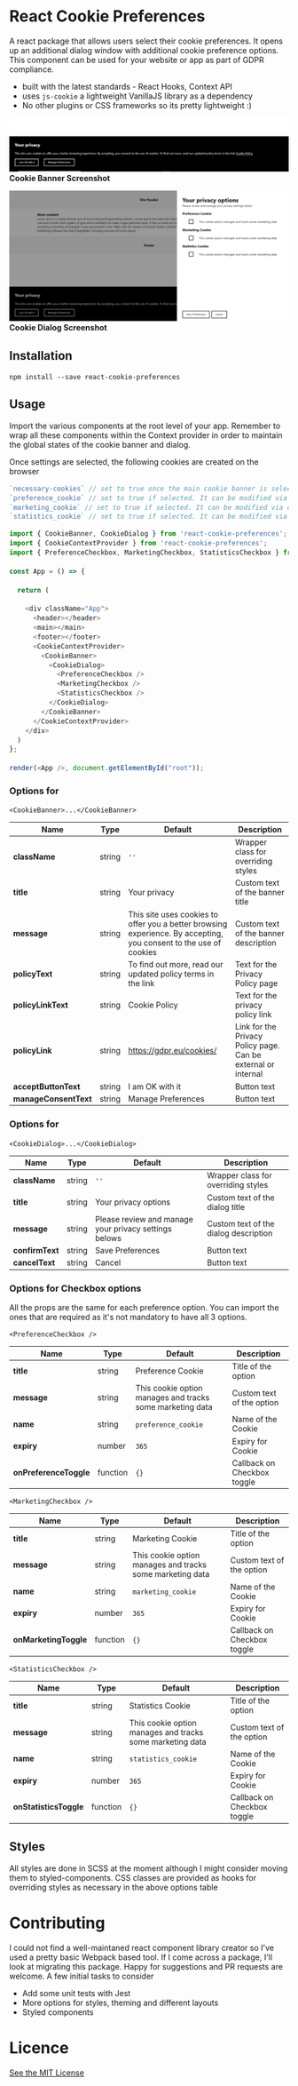 # React Cookie Preferences
A react package that allows users select their cookie preferences. It opens up an additional dialog window with additional cookie preference options. This component can be used for your website or app as part of GDPR compliance. 

- built with the latest standards - React Hooks, Context API
- uses `js-cookie` a lightweight VanillaJS library as a dependency
- No other plugins or CSS frameworks so its pretty lightweight :)

![Preview](https://github.com/akhatri/react-cookie-preferences/blob/master/public/Cookie-Banner.png?raw=true)
**Cookie Banner Screenshot**

![Preview](https://github.com/akhatri/react-cookie-preferences/blob/master/public/Cookie-Dialog.png?raw=true)
**Cookie Dialog Screenshot**



## Installation

```
npm install --save react-cookie-preferences
```

## Usage

Import the various components at the root level of your app. Remember to wrap all these components within the Context provider in order to maintain the global states of the cookie banner and dialog.

Once settings are selected, the following cookies are created on the browser

```js
`necessary-cookies` // set to true once the main cookie banner is selected
`preference_cookie` // set to true if selected. It can be modified via options
`marketing_cookie` // set to true if selected. It can be modified via options
`statistics_cookie` // set to true if selected. It can be modified via options
```

```js
import { CookieBanner, CookieDialog } from 'react-cookie-preferences';
import { CookieContextProvider } from 'react-cookie-preferences';
import { PreferenceCheckbox, MarketingCheckbox, StatisticsCheckbox } from 'react-cookie-preferences';

const App = () => {

  return (

    <div className="App">
      <header></header>
      <main></main>
      <footer></footer>
      <CookieContextProvider>
        <CookieBanner>
          <CookieDialog>
            <PreferenceCheckbox />
            <MarketingCheckbox />
            <StatisticsCheckbox />
          </CookieDialog>
        </CookieBanner>
      </CookieContextProvider>
    </div>
  )
};

render(<App />, document.getElementById("root"));

```

### Options for 
```
<CookieBanner>...</CookieBanner>
```




|Name|Type|Default|Description|
|----|----|-------|-----------|
| **className** | string | `''` | Wrapper class for overriding styles |
| **title** | string | Your privacy| Custom text of the banner title |
| **message** | string | This site uses cookies to offer you a better browsing experience. By accepting, you consent to the use of cookies| Custom text of the banner description |
| **policyText** | string | To find out more, read our updated policy terms in the link | Text for the Privacy Policy page | 
| **policyLinkText** | string | Cookie Policy | Text for the privacy policy link |
| **policyLink** | string | https://gdpr.eu/cookies/ | Link for the Privacy Policy page. Can be external or internal |
| **acceptButtonText** | string | I am OK with it | Button text |
| **manageConsentText** | string | Manage Preferences | Button text |

### Options for 
```
<CookieDialog>...</CookieDialog>
```

|Name|Type|Default|Description|
|----|----|-------|-----------|
| **className** | string | `''` | Wrapper class for overriding styles |
| **title** | string | Your privacy options| Custom text of the dialog title |
| **message** | string | Please review and manage your privacy settings belows| Custom text of the dialog description |
| **confirmText** | string | Save Preferences | Button text |
| **cancelText** | string | Cancel | Button text |

### Options for Checkbox options 

All the props are the same for each preference option. You can import the ones that are required as it's not mandatory to have all 3 options.


```
<PreferenceCheckbox />
```

|Name|Type|Default|Description|
|----|----|-------|-----------|
| **title** | string | Preference Cookie| Title of the option |
| **message** | string | This cookie option manages and tracks some marketing data| Custom text of the option |
| **name** | string | `preference_cookie` | Name of the Cookie |
| **expiry** | number | `365` | Expiry for Cookie |
| **onPreferenceToggle** | function | `{}` | Callback on Checkbox toggle |

```
<MarketingCheckbox />
```

|Name|Type|Default|Description|
|----|----|-------|-----------|
| **title** | string | Marketing Cookie| Title of the option |
| **message** | string | This cookie option manages and tracks some marketing data| Custom text of the option |
| **name** | string | `marketing_cookie` | Name of the Cookie |
| **expiry** | number | `365` | Expiry for Cookie |
| **onMarketingToggle** | function | `{}` | Callback on Checkbox toggle |

```
<StatisticsCheckbox />
```

|Name|Type|Default|Description|
|----|----|-------|-----------|
| **title** | string | Statistics Cookie| Title of the option |
| **message** | string | This cookie option manages and tracks some marketing data| Custom text of the option |
| **name** | string | `statistics_cookie` | Name of the Cookie |
| **expiry** | number | `365` | Expiry for Cookie |
| **onStatisticsToggle** | function | `{}` | Callback on Checkbox toggle |

## Styles

All styles are done in SCSS at the moment although I might consider moving them to styled-components. CSS classes are provided as hooks for overriding styles as necessary in the above options table


# Contributing

I could not find a well-maintaned react component library creator so I've used a pretty basic Webpack based tool. If I come across a package, I'll look at migrating this package. Happy for suggestions and PR requests are welcome. A few initial tasks to consider

- Add some unit tests with Jest
- More options for styles, theming and different layouts
- Styled components

# Licence

[See the MIT License](http://opensource.org/licenses/MIT)
